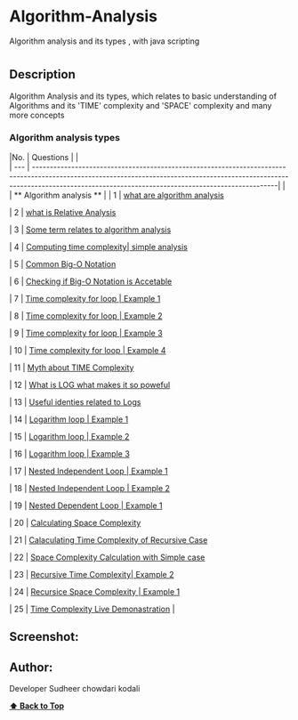 # Algorithm-Analysis
Algorithm analysis and its types , with java scripting
# 

## Description
<p> Algorithm Analysis and its types, which relates to basic understanding of Algorithms and its 'TIME' complexity and 'SPACE' complexity and many more concepts </p>



<!--## Tech-stack
<p> Project is done entirely with Javascript </p>-->

### Algorithm analysis types

|No. | Questions
|                                                                                              |              
| --- | --------------------------------------------------------------------------------------------------------------------------------------------------------------------------------------------------------------------------------|
|     | ** Algorithm analysis **
|
| 1  | [what are algorithm analysis](#Algorithm-analysis)

| 2  | [what is Relative Analysis](#Relative-analysis)

| 3  | [Some term relates to algorithm analysis](#)

| 4  | [Computing time complexity| simple analysis](#)

| 5  | [Common Big-O Notation](#)

| 6  | [Checking if Big-O Notation is Accetable](#)

| 7  | [Time complexity for loop | Example 1 ](#)

| 8  | [Time complexity for loop | Example 2 ](#)

| 9  | [Time complexity for loop | Example 3 ](#)

| 10 | [Time complexity for loop | Example 4 ](#)

| 11 | [Myth about TIME Complexity](#)

| 12 | [What is LOG what makes it so poweful](#)
           
| 13 | [Useful identies related to Logs](#)        

| 14 | [Logarithm loop | Example 1](#)

| 15 | [Logarithm loop | Example 2](#)

| 16 | [Logarithm loop | Example 3](#)

| 17 | [Nested Independent Loop | Example 1](#)

| 18 | [Nested Independent Loop | Example 2](#)

| 19 | [Nested Dependent Loop | Example 1](#)

| 20 | [Calculating Space Complexity](#)

| 21 | [Calaculating Time Complexity of Recursive Case](#)

| 22 | [Space Complexity Calculation with Simple case](#)

| 23 | [Recursive Time Complexity| Example 2](#)

| 24 | [Recursice Space Complexity | Example 1](#)

| 25 | [Time Complexity Live Demonastration](#)
|


<!--<ol>
                <li> what is Algorithm Analysis </li>
                <li> what is Relative Analysis</li>
                <li> Some term relates to algorithm analysis </li>
                <li> Computing time complexity| Simple Example1 </li>
                <li> Common Big-O Notation</li>
                <li> Checking if Big-O Notation is Accetable </li>  
                <li> Time complexity for Loop | Example 1 </li>
                <li> Time complexity for Loop | Example 2 </li>
                <li> Time complexity for Loop | Example 3 </li>
                <li> Time complexity for Loop | Example 4 </li>
                <li> Myth about TIME Complexity </li>
                <li> What is LOG what makes it so Powerful </li>
                <li> Useful Identities related to logs </li>
                <li> Logarithm loop | Example1 </li>
                <li> Logarithm loop | Example2 </li>
                <li> Logarithm loop | Example3 </li>
                <li> Nexted Independent Loop | Example 1 </li>
                <li> Nexted Independent Loop | Example 2 </li>
                <li> Nexted Dependent Loop | Example 1 </li>
                <li> calculating space complexity </li>
                <li> calculating time complexity of recrusive cases</li>
                <li> space complexity calculation simple case</li>
                <li> Recursive Time Complexity | Example 2 </li>
                <li> Recursive Space Complexity | Example 2 </li>
                <li> Time complexity Live Demonistration </li>
</ol>-->


## Screenshot:

<!--![Image of TREX GAME](./trex.png)-->

## Author:

Developer Sudheer chowdari kodali

  **[⬆ Back to Top](#algorithm-analysis-types)**
